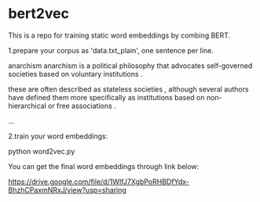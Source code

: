 # bert2vec

This is a repo for training static word embeddings by combing BERT.


1.prepare your corpus as 'data.txt_plain', one sentence per line.

anarchism anarchism is a political philosophy that advocates self-governed societies based on voluntary institutions .

these are often described as stateless societies , although several authors have defined them more specifically as institutions based on non-hierarchical or free associations .

...


2.train your word embeddings:

python word2vec.py


You can get the final word embeddings through link below:


https://drive.google.com/file/d/1WIfJ7XgbPoRHBDfYdx-BhzhCPaxmNRxJ/view?usp=sharing
